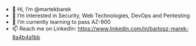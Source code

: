 - 👋 Hi, I’m @martekbarek
- 👀 I’m interested in Security, Web Technologies, DevOps and Pentesting
- 🌱 I’m currently learning to pass AZ-900
- 📫 Reach me on LinkedIn: https://www.linkedin.com/in/bartosz-marek-8a4b4a1bb

<!---
martekbarek/martekbarek is a ✨ special ✨ repository because its `README.md` (this file) appears on your GitHub profile.
You can click the Preview link to take a look at your changes.
--->

